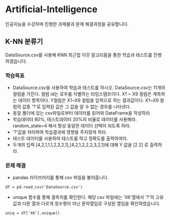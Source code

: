 # Artificial-Intelligence
인공지능을 수강하며 진행한 과제물과 문제 해결과정을 공유합니다.

## K-NN 분류기
DataSource.csv를 사용해 KNN 최근접 이웃 알고리즘을 통한 학습과 테스트를 진행하였습니다. 
### 학습목표
- DataSource.csv을 사용하여 학습과 테스트를 하시오. DataSource.csv는 11개의 컬럼을 가진다. 컬럼 id는 로우를 식별하는 타임스템프이다. X1 ~ X9 컬럼은 계측하는 데이터 항목이다. Y컬럼은 X1~X9 컬럼을 입력으로 하는 결과값이다. X1~X9 컬럼의 값중 '?'로 입력된 값은 그 값을 알 수 없는 경우를 나타낸다.
- 동일 폴더에 있는 csv파일로부터 데이터를 읽어와 DataFrame을 작성하라.
- 학습데이터 80%, 테스트데이터 20%의 비율로 데이터를 사용해라. random_state=4 해서 항상 동일한 데이터 선택이 되도록 하라.
- '?'값을 처리하여 학습결과에 영향을 주지않게 하라.
- 테스트 데이터를 사용하여 테스트를 하고 정확도를 출력하여라.
- 두개의 입력 [4,2,1,1,1,2,3,2,1],[4,2,1,2,2,2,3,2,1]에 대해 Y 값을 [2 2] 로 출력하라.
### 문제 해결
- pandas 라이브러리를 통해 csv 파일을 불러옵니다.
```
df = pd.read_csv('DataSource.csv')
```
- unique 함수를 통해 결측치를 확인한다. 해당 csv 파일에는 'X6'열에서 '?'의 고유 값과 다른 열과 다르게 정수형이 아닌 문자열임로 구성된 열임을 확인하였습니다.
```
uniq = df['X6'].unique()
```
